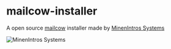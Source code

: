 # mailcow-installer
A open source [mailcow](https://mailcow.email/) installer made by [MinenIntros Systems](https://www.minenintros.de/)


![MinenIntros Systems](https://minenintros-storage.de/images/systems/small/transperent-1.png)
